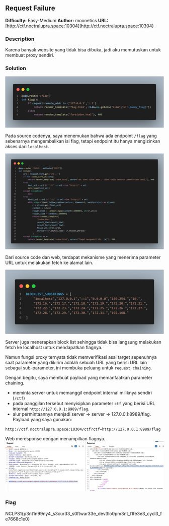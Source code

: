 ## Request Failure
**Difficulty:** Easy-Medium
**Author:** moonetics
**URL:** [http://ctf.noctralupra.space:10304](http://ctf.noctralupra.space:10304)

### Description
Karena banyak website yang tidak bisa dibuka, jadi aku memutuskan untuk membuat proxy sendiri.

### Solution
![alt text](image-1.png)

Pada source codenya, saya menemukan bahwa ada endpoint `/flag` yang sebenarnya mengembalikan isi flag, tetapi endpoint itu hanya mengizinkan akses dari `localhost`.

![alt text](image-2.png)

Dari source code dan web, terdapat mekanisme yang menerima parameter URL untuk melakukan fetch ke alamat lain. 

![alt text](image-3.png)

Server juga menerapkan block list sehingga tidak bisa langsung melakukan fetch ke localhost untuk mendapatkan flagnya. 

Namun fungsi proxy ternyata tidak memverifikasi asal target sepenuhnya saat parameter yang dikirim adalah sebuah URL yang berisi URL lain sebagai sub-parameter, ini membuka peluang untuk `request chaining`.

Dengan begitu, saya membuat payload yang memanfaatkan parameter chaining. 
- meminta server untuk memanggil endpoint internal miliknya sendiri (`/ctf`) 
- pada panggilan tersebut menyisipkan parameter `ctf` yang berisi URL internal `http://127.0.0.1:8989/flag`. 
- alur permintaannya menjadi server -> server -> 127.0.0.1:8989/flag. Payload yang saya gunakan:

```
http://ctf.noctralupra.space:10304/ctf?ctf=http://127.0.0.1:8989/flag
```

Web meresponse dengan menampilkan flagnya.
![](image.png)

### Flag
NCLPS1{p3nt1n99ny4_s3cur33_s0ftwar33e_dev3lo0pm3nt_l1fe3e3_cycl3_fe7668c1e0}
